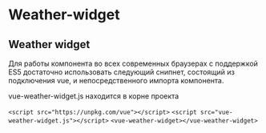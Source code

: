# Weather-widget
## Weather widget

Для работы компонента во всех современных браузерах с поддержкой ES5 достаточно использовать следующий снипнет, состоящий из подключения vue, и непосредственного импорта компонента.

vue-weather-widget.js находится в корне проекта

`<script src="https://unpkg.com/vue"></script>`
`<script src="vue-weather-widget.js"></script>`
`<vue-weather-widget></vue-weather-widget>`

